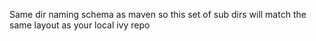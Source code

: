 
Same dir naming schema as maven so this set of sub dirs will match
the same layout as your local ivy repo